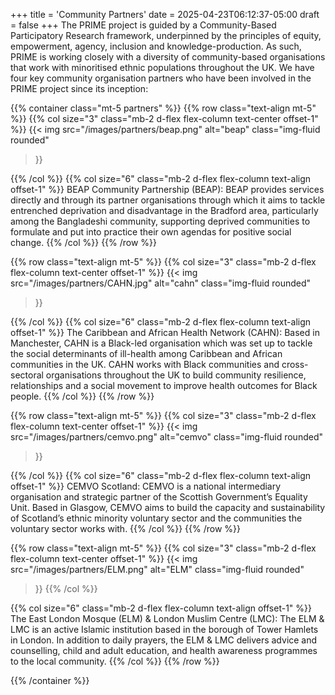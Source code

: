 +++
title = 'Community Partners'
date = 2025-04-23T06:12:37-05:00
draft = false
+++
The PRIME project is guided by a Community-Based Participatory Research framework, underpinned by the principles of equity, empowerment, agency, inclusion and knowledge-production. As such, PRIME is working closely with a diversity of community-based organisations that work with minoritised ethnic populations throughout the UK.
We have four key community organisation partners who have been involved in the PRIME project since its inception:

{{% container class="mt-5 partners" %}}
{{% row class="text-align mt-5" %}}
{{% col size="3" class="mb-2 d-flex flex-column text-center offset-1" %}}
{{< img
src="/images/partners/beap.png"
alt="beap"
class="img-fluid rounded"
>}}

{{% /col %}}
{{% col size="6" class="mb-2 d-flex flex-column text-align offset-1" %}}
BEAP Community Partnership (BEAP): BEAP provides services directly and through its partner organisations through which it aims to tackle entrenched deprivation and disadvantage in the Bradford area, particularly among the Bangladeshi community, supporting deprived communities to formulate and put into practice their own agendas for positive social change.
{{% /col %}}
{{% /row %}}

{{% row class="text-align mt-5" %}}
{{% col size="3" class="mb-2 d-flex flex-column text-center offset-1" %}}
{{< img
src="/images/partners/CAHN.jpg"
alt="cahn"
class="img-fluid rounded"
>}}

{{% /col %}}
{{% col size="6" class="mb-2 d-flex flex-column text-align offset-1" %}}
The Caribbean and African Health Network (CAHN): Based in Manchester, CAHN is a Black-led organisation which was set up to tackle the social determinants of ill-health among Caribbean and African communities in the UK. CAHN works with Black communities and cross-sectoral organisations throughout the UK to build community resilience, relationships and a social movement to improve health outcomes for Black people.
{{% /col %}}
{{% /row %}}

{{% row class="text-align mt-5" %}}
{{% col size="3" class="mb-2 d-flex flex-column text-center offset-1" %}}
{{< img
src="/images/partners/cemvo.png"
alt="cemvo"
class="img-fluid rounded"
>}}

{{% /col %}}
{{% col size="6" class="mb-2 d-flex flex-column text-align offset-1" %}}
CEMVO Scotland: CEMVO is a national intermediary organisation and strategic partner of the Scottish Government’s Equality Unit. Based in Glasgow, CEMVO aims to build the capacity and sustainability of Scotland’s ethnic minority voluntary sector and the communities the voluntary sector works with.
{{% /col %}}
{{% /row %}}

{{% row class="text-align mt-5" %}}
{{% col size="3" class="mb-2 d-flex flex-column text-center offset-1" %}}
{{< img
src="/images/partners/ELM.png"
alt="ELM"
class="img-fluid rounded"
>}}
{{% /col %}}

{{% col size="6" class="mb-2 d-flex flex-column text-align offset-1" %}}
The East London Mosque (ELM) & London Muslim Centre (LMC): The ELM & LMC is an active Islamic institution based in the borough of Tower Hamlets in London. In addition to daily prayers, the ELM & LMC delivers advice and counselling, child and adult education, and health awareness programmes to the local community.
{{% /col %}}
{{% /row %}}



{{% /container %}}